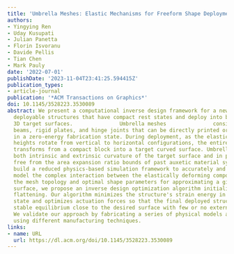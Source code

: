 ```yaml
---
title: 'Umbrella Meshes: Elastic Mechanisms for Freeform Shape Deployment'
authors:
- Yingying Ren
- Uday Kusupati
- Julian Panetta
- Florin Isvoranu
- Davide Pellis
- Tian Chen
- Mark Pauly
date: '2022-07-01'
publishDate: '2023-11-04T23:41:25.594415Z'
publication_types:
- article-journal
publication: '*ACM Transactions on Graphics*'
doi: 10.1145/3528223.3530089
abstract: We present a computational inverse design framework for a new class of volumetric
  deployable structures that have compact rest states and deploy into bending-active
  3D target surfaces.               Umbrella meshes               consist of elastic
  beams, rigid plates, and hinge joints that can be directly printed or assembled
  in a zero-energy fabrication state. During deployment, as the elastic beams of varying
  heights rotate from vertical to horizontal configurations, the entire structure
  transforms from a compact block into a target curved surface. Umbrella Meshes encode
  both intrinsic and extrinsic curvature of the target surface and in principle are
  free from the area expansion ratio bounds of past auxetic material systems.                          We
  build a reduced physics-based simulation framework to accurately and efficiently
  model the complex interaction between the elastically deforming components. To determine
  the mesh topology and optimal shape parameters for approximating a given target
  surface, we propose an inverse design optimization algorithm initialized with conformal
  flattening. Our algorithm minimizes the structure's strain energy in its deployed
  state and optimizes actuation forces so that the final deployed structure is in
  stable equilibrium close to the desired surface with few or no external constraints.
  We validate our approach by fabricating a series of physical models at various scales
  using different manufacturing techniques.
links:
- name: URL
  url: https://dl.acm.org/doi/10.1145/3528223.3530089
---
```

